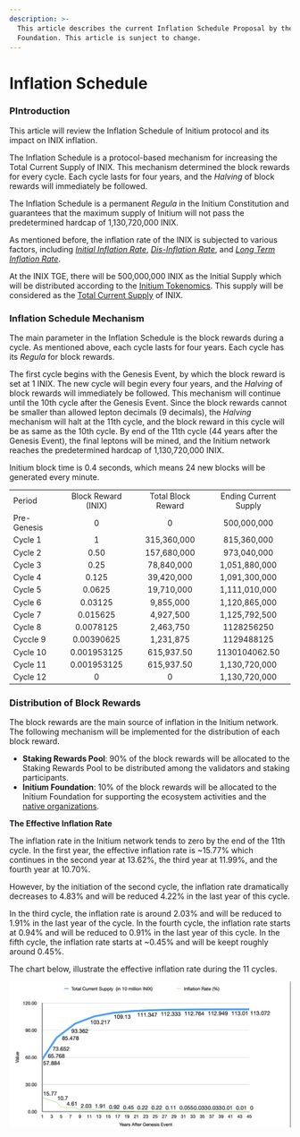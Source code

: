 ```yaml
---
description: >-
  This article describes the current Inflation Schedule Proposal by the Initium
  Foundation. This article is sunject to change.
---
```


# Inflation Schedule

### PIntroduction&#x20;

This article will review the Inflation Schedule of Initium protocol and its impact on INIX inflation.

The Inflation Schedule is a protocol-based mechanism for increasing the Total Current Supply of INIX. This mechanism determined the block rewards for every cycle. Each cycle lasts for four years, and the _Halving_ of block rewards will immediately be followed.&#x20;

The Inflation Schedule is a permanent _Regula_ in the Initium Constitution and guarantees that the maximum supply of Initium will not pass the predetermined hardcap of 1,130,720,000 INIX.&#x20;

As mentioned before, the inflation rate of the INIX is subjected to various factors, including [_Initial Inflation Rate_](../teminology.md#inflation-schedule), [_Dis-Inflation Rate_](../teminology.md#inflation-schedule), and [_Long Term Inflation Rate_](../teminology.md#inflation-schedule).&#x20;

At the INIX TGE, there will be 500,000,000 INIX as the Initial Supply which will be distributed according to the [Initium Tokenomics](../../../ecosystem/table-of-contents.md). This supply will be considered as the [Total Current Supply](../teminology.md#total-current-supply) of INIX.&#x20;

### Inflation Schedule Mechanism

The main parameter in the Inflation Schedule is the block rewards during a cycle. As mentioned above, each cycle lasts for four years. Each cycle has its _Regula_ for block rewards.&#x20;

The first cycle begins with the Genesis Event, by which the block reward is set at 1 INIX. The new cycle will begin every four years, and the _Halving_ of block rewards will immediately be followed. This mechanism will continue until the 10th cycle after the Genesis Event. Since the block rewards cannot be smaller than allowed lepton decimals (9 decimals), the _Halving_ mechanism will halt at the 11th cycle, and the block reward in this cycle will be as same as the 10th cycle. By end of the 11th cycle (44 years after the Genesis Event), the final leptons will be mined, and the Initium network reaches the predetermined hardcap of 1,130,720,000 INIX.

Initium block time is 0.4 seconds, which means 24 new blocks will be generated every minute.&#x20;

|             |                     |                    |                       |
| ----------- | :-----------------: | :----------------: | :-------------------: |
| Period      | Block Reward (INIX) | Total Block Reward | Ending Current Supply |
| Pre-Genesis |          0          |          0         |      500,000,000      |
| Cycle 1     |          1          |     315,360,000    |      815,360,000      |
| Cycle 2     |         0.50        |     157,680,000    |      973,040,000      |
| Cycle 3     |         0.25        |     78,840,000     |     1,051,880,000     |
| Cycle 4     |        0.125        |     39,420,000     |     1,091,300,000     |
| Cycle 5     |        0.0625       |     19,710,000     |     1,111,010,000     |
| Cycle 6     |       0.03125       |      9,855,000     |     1,120,865,000     |
| Cycle 7     |       0.015625      |      4,927,500     |     1,125,792,500     |
| Cycle 8     |      0.0078125      |      2,463,750     |       1128256250      |
| Cyccle 9    |      0.00390625     |      1,231,875     |       1129488125      |
| Cycle 10    |     0.001953125     |     615,937.50     |     1130104062.50     |
| Cycle 11    |     0.001953125     |     615,937.50     |     1,130,720,000     |
| Cycle 12    |          0          |          0         |     1,130,720,000     |

### Distribution of Block Rewards

The block rewards are the main source of inflation in the Initium network. The following mechanism will be implemented for the distribution of each block reward. &#x20;

* **Staking Rewards Pool**: 90% of the block rewards will be allocated to the Staking Rewards Pool to be distributed among the validators and staking participants.&#x20;
* **Initium Foundation**: 10% of the block rewards will be allocated to the Initium Foundation for supporting the ecosystem activities and the [native organizations](../../../about-initium/native-organization.md).&#x20;

**The Effective Inflation Rate**

The inflation rate in the Initium network tends to zero by the end of the 11th cycle. In the first year, the effective inflation rate is \~15.77% which continues in the second year at 13.62%, the third year at 11.99%, and the fourth year at 10.70%.&#x20;

However, by the initiation of the second cycle, the inflation rate dramatically decreases to 4.83% and will be reduced 4.22% in the last year of this cycle.&#x20;

In the third cycle, the inflation rate is around 2.03% and will be reduced to 1.91% in the last year of the cycle. In the fourth cycle, the inflation rate starts at 0.94% and will be reduced to 0.91% in the last year of this cycle. In the fifth cycle, the inflation rate starts at \~0.45% and will be keept roughly around 0.45%.

The chart below, illustrate the effective inflation rate during the 11 cycles.&#x20;

![Inflation Schedule on INIX. Source: INIX Whitepaper.](<../../../.gitbook/assets/Screen Shot 2022-07-18 at 5.12.46 PM.png>)
